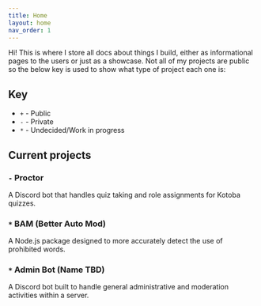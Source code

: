 ```yaml
---
title: Home
layout: home
nav_order: 1
---
```


Hi! This is where I store all docs about things I build, either as informational pages to the users or just as a showcase. Not all of my projects are public so the below key is used to show what type of project each one is:

## Key
- `+` - Public
- `-` - Private
- `*` - Undecided/Work in progress

## Current projects

### `-` Proctor
A Discord bot that handles quiz taking and role assignments for Kotoba quizzes.

### `*` BAM (Better Auto Mod)
A Node.js package designed to more accurately detect the use of prohibited words.

### `*` Admin Bot (Name TBD)
A Discord bot built to handle general administrative and moderation activities within a server.
